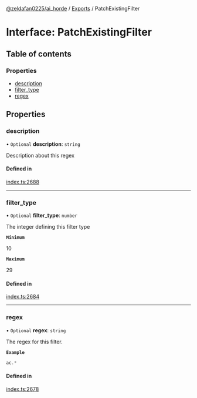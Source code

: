 [@zeldafan0225/ai_horde](../README.md) / [Exports](../modules.md) / PatchExistingFilter

# Interface: PatchExistingFilter

## Table of contents

### Properties

- [description](PatchExistingFilter.md#description)
- [filter\_type](PatchExistingFilter.md#filter_type)
- [regex](PatchExistingFilter.md#regex)

## Properties

### description

• `Optional` **description**: `string`

Description about this regex

#### Defined in

[index.ts:2688](https://github.com/ZeldaFan0225/ai_horde/blob/d340ba6/index.ts#L2688)

___

### filter\_type

• `Optional` **filter\_type**: `number`

The integer defining this filter type

**`Minimum`**

10

**`Maximum`**

29

#### Defined in

[index.ts:2684](https://github.com/ZeldaFan0225/ai_horde/blob/d340ba6/index.ts#L2684)

___

### regex

• `Optional` **regex**: `string`

The regex for this filter.

**`Example`**

```ts
ac.*
```

#### Defined in

[index.ts:2678](https://github.com/ZeldaFan0225/ai_horde/blob/d340ba6/index.ts#L2678)

